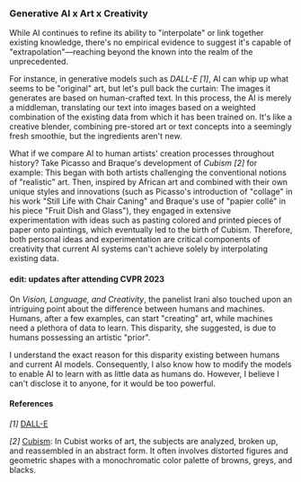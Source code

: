 ### Generative AI x Art x Creativity

While AI continues to refine its ability to "interpolate" or link together existing knowledge, there's no empirical evidence to suggest it's capable of "extrapolation"—reaching beyond the known into the realm of the unprecedented.

For instance, in generative models such as _DALL-E [1]_, AI can whip up what seems to be "original" art, but let's pull back the curtain: The images it generates are based on human-crafted text. In this process, the AI is merely a middleman, translating our text into images based on a weighted combination of the existing data from which it has been trained on. It's like a creative blender, combining pre-stored art or text concepts into a seemingly fresh smoothie, but the ingredients aren't new.

What if we compare AI to human artists' creation processes throughout history? Take Picasso and Braque's development of _Cubism [2]_ for example: This began with both artists challenging the conventional notions of "realistic" art. Then, inspired by African art and combined with their own unique styles and innovations (such as Picasso's introduction of "collage" in his work "Still Life with Chair Caning" and Braque's use of "papier collé" in his piece "Fruit Dish and Glass"), they engaged in extensive experimentation with ideas such as pasting colored and printed pieces of paper onto paintings, which eventually led to the birth of Cubism. Therefore, both personal ideas and experimentation are critical components of creativity that current AI systems can't achieve solely by interpolating existing data.

#### edit: updates after attending CVPR 2023
On _Vision, Language, and Creativity_, the panelist Irani also touched upon an intriguing point about the difference between humans and machines. Humans, after a few examples, can start "creating" art, while machines need a plethora of data to learn. This disparity, she suggested, is due to humans possessing an artistic "prior".

I understand the exact reason for this disparity existing between humans and current AI models. Consequently, I also know how to modify the models to enable AI to learn with as little data as humans do. However, I believe I can't disclose it to anyone, for it would be too powerful.

#### References
_[1]_ [DALL-E](https://openai.com/dall-e)

_[2]_ [Cubism](https://en.wikipedia.org/wiki/Cubism): In Cubist works of art, the subjects are analyzed, broken up, and reassembled in an abstract form. It often involves distorted figures and geometric shapes with a monochromatic color palette of browns, greys, and blacks.